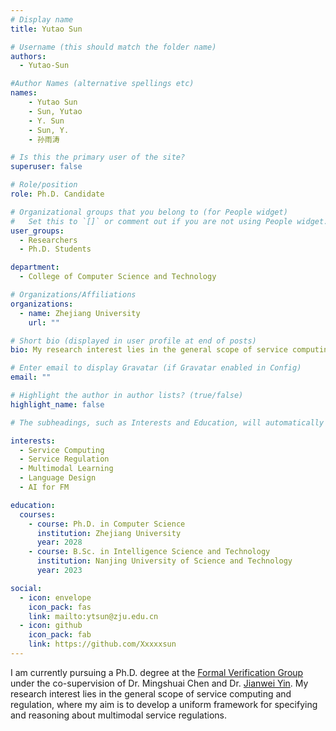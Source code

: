 ```yaml
---
# Display name
title: Yutao Sun

# Username (this should match the folder name)
authors:
  - Yutao-Sun

#Author Names (alternative spellings etc)
names:
    - Yutao Sun
    - Sun, Yutao
    - Y. Sun
    - Sun, Y.
    - 孙雨涛

# Is this the primary user of the site?
superuser: false

# Role/position
role: Ph.D. Candidate

# Organizational groups that you belong to (for People widget)
#   Set this to `[]` or comment out if you are not using People widget.
user_groups:
  - Researchers
  - Ph.D. Students

department:
  - College of Computer Science and Technology

# Organizations/Affiliations
organizations:
  - name: Zhejiang University
    url: ""

# Short bio (displayed in user profile at end of posts)
bio: My research interest lies in the general scope of service computing and regulation.

# Enter email to display Gravatar (if Gravatar enabled in Config)
email: ""

# Highlight the author in author lists? (true/false)
highlight_name: false

# The subheadings, such as Interests and Education, will automatically translate depending on the language chosen in `config.yaml`. To customize the subheading text, see the Language page in the docs.

interests:
  - Service Computing
  - Service Regulation
  - Multimodal Learning
  - Language Design
  - AI for FM

education:
  courses:
    - course: Ph.D. in Computer Science
      institution: Zhejiang University
      year: 2028
    - course: B.Sc. in Intelligence Science and Technology
      institution: Nanjing University of Science and Technology
      year: 2023

social:
  - icon: envelope
    icon_pack: fas
    link: mailto:ytsun@zju.edu.cn
  - icon: github
    icon_pack: fab
    link: https://github.com/Xxxxxsun
---
```


I am currently pursuing a Ph.D. degree at the [Formal Verification Group](/) under the co-supervision of Dr. Mingshuai Chen and Dr. [Jianwei Yin](https://person.zju.edu.cn/en/0001038). My research interest lies in the general scope of service computing and regulation, where my aim is to develop a uniform framework for specifying and reasoning about multimodal service regulations.
